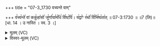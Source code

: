 +++
title = "07-3_1730 वच्यन्ते वाम्"

+++
व꣣च्य꣡न्ते꣢ वां ककु꣣हा꣡सो꣢ जू꣣र्णा꣢या꣣म꣡धि꣢ वि꣣ष्ट꣡पि꣢। य꣢द्वा꣣ꣳ र꣢थो꣣ वि꣢भि꣣ष्प꣡ता꣢त् ॥ 07-3:1730 ॥ ॥7 (लि)॥ [धा. 14 । उ नास्ति । स्व. 3 ।]

<details><summary>मूलम् (VC)</summary>

व꣣च्य꣡न्ते꣢ वां ककु꣣हा꣡सो꣢ जू꣣र्णा꣢या꣣म꣡धि꣢ वि꣣ष्ट꣡पि꣢ । य꣢द्वा꣣ꣳ र꣢थो꣣ वि꣢भि꣣ष्प꣡ता꣢त् ॥१७३०॥
</details>

<details><summary>विस्वर-मूलम् (VC)</summary>

वच्यन्ते वां ककुहासो जूर्णायामधि विष्टपि । यद्वाꣳ रथो विभिष्पतात् ॥१७३०॥
</details>